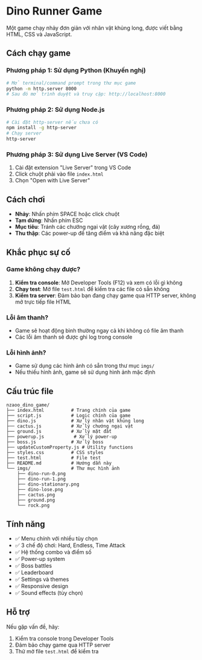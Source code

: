 # Dino Runner Game

Một game chạy nhảy đơn giản với nhân vật khủng long, được viết bằng HTML, CSS và JavaScript.

## Cách chạy game

### Phương pháp 1: Sử dụng Python (Khuyến nghị)

```bash
# Mở terminal/command prompt trong thư mục game
python -m http.server 8000
# Sau đó mở trình duyệt và truy cập: http://localhost:8000
```

### Phương pháp 2: Sử dụng Node.js

```bash
# Cài đặt http-server nếu chưa có
npm install -g http-server
# Chạy server
http-server
```

### Phương pháp 3: Sử dụng Live Server (VS Code)

1. Cài đặt extension "Live Server" trong VS Code
2. Click chuột phải vào file `index.html`
3. Chọn "Open with Live Server"

## Cách chơi

- **Nhảy**: Nhấn phím SPACE hoặc click chuột
- **Tạm dừng**: Nhấn phím ESC
- **Mục tiêu**: Tránh các chướng ngại vật (cây xương rồng, đá)
- **Thu thập**: Các power-up để tăng điểm và khả năng đặc biệt

## Khắc phục sự cố

### Game không chạy được?

1. **Kiểm tra console**: Mở Developer Tools (F12) và xem có lỗi gì không
2. **Chạy test**: Mở file `test.html` để kiểm tra các file có sẵn không
3. **Kiểm tra server**: Đảm bảo bạn đang chạy game qua HTTP server, không mở trực tiếp file HTML

### Lỗi âm thanh?

- Game sẽ hoạt động bình thường ngay cả khi không có file âm thanh
- Các lỗi âm thanh sẽ được ghi log trong console

### Lỗi hình ảnh?

- Game sử dụng các hình ảnh có sẵn trong thư mục `imgs/`
- Nếu thiếu hình ảnh, game sẽ sử dụng hình ảnh mặc định

## Cấu trúc file

```
nzaoo_dino_game/
├── index.html          # Trang chính của game
├── script.js           # Logic chính của game
├── dino.js             # Xử lý nhân vật khủng long
├── cactus.js           # Xử lý chướng ngại vật
├── ground.js           # Xử lý mặt đất
├── powerup.js           # Xử lý power-up
├── boss.js             # Xử lý boss
├── updateCustomProperty.js # Utility functions
├── styles.css          # CSS styles
├── test.html           # File test
├── README.md           # Hướng dẫn này
└── imgs/               # Thư mục hình ảnh
    ├── dino-run-0.png
    ├── dino-run-1.png
    ├── dino-stationary.png
    ├── dino-lose.png
    ├── cactus.png
    ├── ground.png
    └── rock.png
```

## Tính năng

- ✅ Menu chính với nhiều tùy chọn
- ✅ 3 chế độ chơi: Hard, Endless, Time Attack
- ✅ Hệ thống combo và điểm số
- ✅ Power-up system
- ✅ Boss battles
- ✅ Leaderboard
- ✅ Settings và themes
- ✅ Responsive design
- ✅ Sound effects (tùy chọn)

## Hỗ trợ

Nếu gặp vấn đề, hãy:

1. Kiểm tra console trong Developer Tools
2. Đảm bảo chạy game qua HTTP server
3. Thử mở file `test.html` để kiểm tra

```

```
